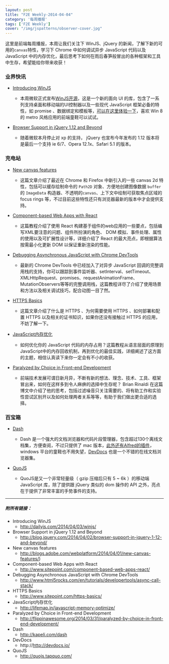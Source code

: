 ```yaml
---
layout: post
title: "F2E Weekly-2014-04-04"
category: '每周播报' 
tags: ['F2E Weekly']
cover: "/img/jspatterns/observer-cover.jpg"
---
```


这里是前端每周播报，本周让我们关注下 WinJS、jQuery 的新闻，了解下新的可用的`canvas`特性，学习下 Chrome 中如何调试异步 JavaScript 代码以及 JavaScript 中的内存优化，最后思考下如何在雨后春笋般冒出的各种框架和工具中生存，希望能给你带来收获！

<!--more-->

### 业界快讯

- [Introducing WinJS](http://dailyjs.com/2014/04/03/winjs/)

	- 本周微软正式宣布[WinJS开源](https://github.com/winjs/winjs)，这是一个新的面向 UI 的库，包含了一系列支持桌面和移动端的UI控制器以及一些现代 JavaScript 框架必备的特性，如 promise 、数据绑定和模板等，[可以在这里体验一下](http://try.buildwinjs.com/)，喜欢 Win 8 的 metro 风格应用的前端童鞋可以试试。
	
- [Browser Support in jQuery 1.12 and Beyond](http://blog.jquery.com/2014/04/02/browser-support-in-jquery-1-12-and-beyond/)

	- 随着微软本月停止对 xp 的支持， jQuery 也宣布今年发布的 1.12 版本将是最后一个支持 ie 6/7、Opera 12.1x、Safari 5.1 的版本。

### 充电站

- [New canvas features](http://blogs.adobe.com/webplatform/2014/04/01/new-canvas-features/)

	- 这篇文章介绍了最近在 Chrome 和 Firefox 中新引入的一些 canvas 2d 特性，包括可以缓存绘制命令的 `Path2D` 对象、方便地创建图像数据 `buffer` 的 `ImageData` 构造器、不透明的`canvas`、上下文中绘制可获取焦点区域的 focus rings 等，不过目前这些特性还只有浏览器最新的版本中才会提供支持。

- [Component-based Web Apps with React](http://www.sitepoint.com/component-based-web-apps-react/)

	- 这篇教程介绍了使用 React 构建基于组件的web应用的一些要点，包括编写XML要注意的问题、组件所扮演的角色、 DOM 模拟、事件处理、属性的使用以及可扩展性设计等，详细介绍了 React 的最大亮点，即根据算法按需最小化更新 DOM 以保证重新渲染的性能。
	
- [Debugging Asynchronous JavaScript with Chrome DevTools](http://www.html5rocks.com/en/tutorials/developertools/async-call-stack/)

	- 最新的 Chrome DevTools 中已经加入了对异步 JavaScript 回调的完整调用栈的支持，你可以跟踪到事件监听器、setInterval、setTimeout、XMLHttpRequest、promises、requestAnimationFrame、MutationObservers等等的完整调用栈，这篇教程详尽了介绍了使用场景和方法以及相关调试技巧，配合动图一目了然。

- [HTTPS Basics](http://www.sitepoint.com/https-basics/)

	- 这篇文章介绍了什么是 HTTPS 、为何需要使用 HTTPS 、如何部署和配置 HTTPS 以及相关的证书知识，如果你还没有接触过 HTTPS 的应用，不妨了解一下。
	
- [JavaScript内存优化](http://lifemap.in/javascript-memory-optimize/)

	- 如何优化你的 JavaScript 代码的内存占用？这篇教程从语言层面的原理到JavaScript中的内存回收机制，再到优化的最佳实践，详细阐述了这方面的主题，相信认真读下来你一定会有不小的收获。

- [Paralyzed by Choice in Front-end Development](http://flippinawesome.org/2014/03/31/paralyzed-by-choice-in-front-end-development/)

	- 前端技术发展可谓日新月异，不断有新的想法、理念、技术、工具、框架冒出来，如何在这样多到令人麻痹的选择中生存呢？ Brian Rinaldi 在这篇博文中介绍了他的思考，包括过滤噪音只关注需要的、将有助工作和实验性尝试区别开以及如何处理两者关系等等，有助于我们做出更合适的选择。
	
### 百宝箱

- [Dash](http://kapeli.com/dash)

	- Dash 是一个强大的文档浏览器和代码片段管理器，包含超过130个离线文档集，方便查阅，不过只提供了 mac 版本，[此外还有Alfred的插件](https://raw.githubusercontent.com/zenorocha/alfred-workflows/master/dash/dash.alfredworkflow)，windows 平台的童鞋也不用失望，[DevDocs](http://http://devdocs.io/) 也是一个不错的在线文档浏览器集。

- [QuoJS](http://quojs.tapquo.com/)

	- QuoJS是又一个非常轻量级（ gzip 压缩后只有 5 ~ 6k ）的移动端 JavaScript 库，除了提供跟 jQuery 类似的 dom 操作的 API 之外，亮点在于提供了非常丰富的手势事件的支持。
	

---

##### 附所有链接：

- Introducing WinJS
	- http://dailyjs.com/2014/04/03/winjs/
- Browser Support in jQuery 1.12 and Beyond
	- http://blog.jquery.com/2014/04/02/browser-support-in-jquery-1-12-and-beyond/
- New canvas features
	- http://blogs.adobe.com/webplatform/2014/04/01/new-canvas-features/)
- Component-based Web Apps with React
	- http://www.sitepoint.com/component-based-web-apps-react/
- Debugging Asynchronous JavaScript with Chrome DevTools
	- http://www.html5rocks.com/en/tutorials/developertools/async-call-stack/
- HTTPS Basics
	- http://www.sitepoint.com/https-basics/
- JavaScript内存优化
	- http://lifemap.in/javascript-memory-optimize/
- Paralyzed by Choice in Front-end Development
	- http://flippinawesome.org/2014/03/31/paralyzed-by-choice-in-front-end-development/
- Dash
	- http://kapeli.com/dash
- DevDocs
	- http://http://devdocs.io/
- QuoJS
	- http://quojs.tapquo.com/

